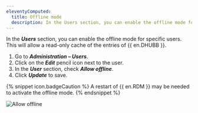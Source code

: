 ```yaml
---
eleventyComputed:
  title: Offline mode
  description: In the Users section, you can enable the offline mode for specific users. This will allow a read-only cache of the entries of {{ en.DHUBB }}.
---
```

In the ***Users*** section, you can enable the offline mode for specific users. This will allow a read-only cache of the entries of {{ en.DHUBB }}.

1. Go to ***Administration – Users***.
1. Click on the ***Edit*** pencil icon next to the user.
1. In the ***User*** section, check ***Allow offline***.
1. Click ***Update*** to save.

{% snippet icon.badgeCaution %}
A restart of {{ en.RDM }} may be needed to activate the offline mode.
{% endsnippet %}

![Allow offline](https://cdnweb.devolutions.net/docs/HUBB6008_2024_1.png)
